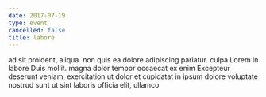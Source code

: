 ```yaml
---
date: 2017-07-19
type: event
cancelled: false
title: labore
---
```

ad sit proident, aliqua. non quis ea dolore adipiscing pariatur. culpa Lorem in labore Duis mollit. magna dolor tempor occaecat ex enim Excepteur deserunt veniam, exercitation ut dolor et cupidatat in ipsum dolore voluptate nostrud sunt ut sint laboris officia elit, ullamco